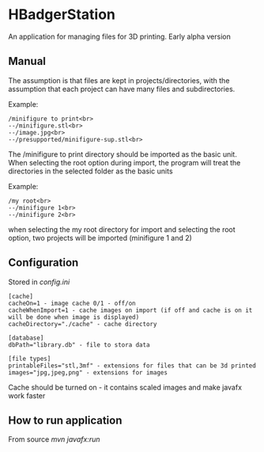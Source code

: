 # HBadgerStation

An application for managing files for 3D printing. Early alpha version

## Manual

The assumption is that files are kept in projects/directories, with the assumption that each project can have many files and subdirectories.

Example:<br>
```
/minifigure to print<br>
--/minifigure.stl<br>
--/image.jpg<br>
--/presupported/minifigure-sup.stl<br>
```
The /minifigure to print directory should be imported as the basic unit.
When selecting the root option during import, the program will treat the directories in the selected folder as the basic units

Example:
```
/my root<br>
--/minifigure 1<br>
--/minifigure 2<br>
```
when selecting the my root directory for import and selecting the root option, two projects will be imported (minifigure 1 and 2)

## Configuration 

Stored in _config.ini_ 
```
[cache]
cacheOn=1 - image cache 0/1 - off/on
cacheWhenImport=1 - cache images on import (if off and cache is on it will be done when image is displayed) 
cacheDirectory="./cache" - cache directory

[database]
dbPath="library.db" - file to stora data

[file types]
printableFiles="stl,3mf" - extensions for files that can be 3d printed
images="jpg,jpeg,png" - extensions for images
```
Cache should be turned on - it contains scaled images and make javafx work faster

## How to run application
From source _mvn javafx:run_
